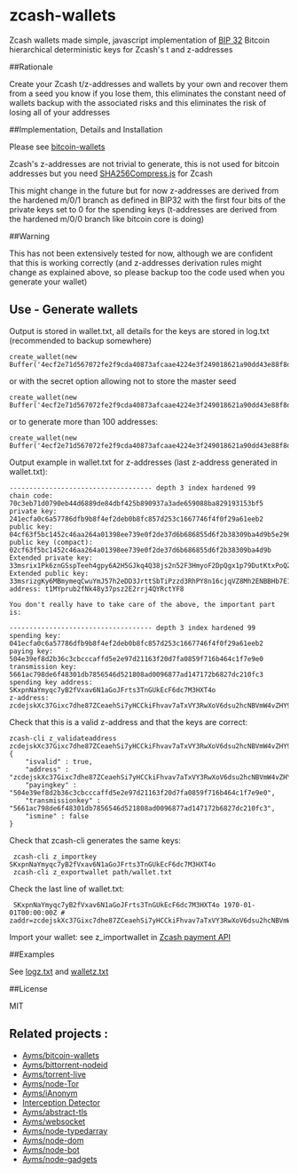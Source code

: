 zcash-wallets
===

Zcash wallets made simple, javascript implementation of [BIP 32](https://github.com/bitcoin/bips/blob/master/bip-0032.mediawiki) Bitcoin hierarchical deterministic keys for Zcash's t and z-addresses

##Rationale

Create your Zcash t/z-addresses and wallets by your own and recover them from a seed you know if you lose them, this eliminates the constant need of wallets backup with the associated risks and this eliminates the risk of losing all of your addresses

##Implementation, Details and Installation

Please see [bitcoin-wallets](https://github.com/Ayms/bitcoin-wallets)

Zcash's z-addresses are not trivial to generate, this is not used for bitcoin addresses but you need [SHA256Compress.js](https://github.com/Ayms/bitcoin-wallets/tree/master/SHA256Compress.js) for Zcash

This might change in the future but for now z-addresses are derived from the hardened m/0/1 branch as defined in BIP32 with the first four bits of the private keys set to 0 for the spending keys (t-addresses are derived from the hardened m/0/0 branch like bitcoin core is doing)

##Warning

This has not been extensively tested for now, although we are confident that this is working correctly (and z-addresses derivation rules might change as explained above, so please backup too the code used when you generate your wallet) 

## Use - Generate wallets
	
Output is stored in wallet.txt, all details for the keys are stored in log.txt (recommended to backup somewhere)

	create_wallet(new Buffer('4ecf2e71d567072fe2f9cda40873afcaae4224e3f249018621a90dd43e88f8de','hex'),null,null,'zcash');
	
or with the secret option allowing not to store the master seed

	create_wallet(new Buffer('4ecf2e71d567072fe2f9cda40873afcaae4224e3f249018621a90dd43e88f8de','hex'),true,null,'zcash');
	
or to generate more than 100 addresses:

	create_wallet(new Buffer('4ecf2e71d567072fe2f9cda40873afcaae4224e3f249018621a90dd43e88f8de','hex'),null,1000,'zcash');
	
Output example in wallet.txt for z-addresses (last z-address generated in wallet.txt):

	------------------------------------ depth 3 index hardened 99
	chain code: 70c3eb71d0790eb44d6889de84dbf425b890937a3ade659088ba829193153bf5
	private key: 241ecfa0c6a57786dfb9b8f4ef2deb0b8fc857d253c1667746f4f0f29a61eeb2
	public key: 04cf63f5bc1452c46aa264a01398ee739e0f2de37d6b686855d6f2b38309ba4d9b5e2960f6a2e05cbdc41b17abe88da0236cacac918f4f6cf10f1f7b2acd7b5954
	public key (compact): 02cf63f5bc1452c46aa264a01398ee739e0f2de37d6b686855d6f2b38309ba4d9b
	Extended private key: 33msrix1Pk6znGSspTeeh4gpy6A2H5GJkq4Q38js2n52F3HmyoF2DpQgx1p79DutKtxPoQZMgVZs9VZwZoxZhMmCnhu8iP6fpREPS9bGinkj9EQ3ybz
	Extended public key: 33msrizgKy6MBmymeqCwuYmJ57h2eDD3JrttSbTiPzzd3RhPY8n16cjqVZ8Mh2ENBBHb7E1C7DqQKUxJnBfEAXyLkj1R9EpkQuSfmGzAThatRZWT1a7
	address: t1MYprub2fNk48y37psz2E2rrj4QYRctYF8
	
	You don't really have to take care of the above, the important part is:

	------------------------------------ depth 3 index hardened 99
	spending key: 041ecfa0c6a57786dfb9b8f4ef2deb0b8fc857d253c1667746f4f0f29a61eeb2
	paying key: 504e39ef8d2b36c3cbcccaffd5e2e97d21163f20d7fa0859f716b464c1f7e9e0
	transmission key: 5661ac798de6f48301db7856546d521808ad0096877ad147172b6827dc210fc3
	spending key address: SKxpnNaYmyqc7yB2fVxav6N1aGoJFrts3TnGUkEcF6dc7M3HXT4o
	z-address: zcdejskXc37Gixc7dhe87ZCeaehSi7yHCCkiFhvav7aTxVY3RwXoV6dsu2hcNBVmW4vZHY9uWwCA4DrddwbjqFpMrguQoDW

Check that this is a valid z-address and that the keys are correct:
	
	zcash-cli z_validateaddress  zcdejskXc37Gixc7dhe87ZCeaehSi7yHCCkiFhvav7aTxVY3RwXoV6dsu2hcNBVmW4vZHY9uWwCA4DrddwbjqFpMrguQoDW
	{
		"isvalid" : true,
		"address" : "zcdejskXc37Gixc7dhe87ZCeaehSi7yHCCkiFhvav7aTxVY3RwXoV6dsu2hcNBVmW4vZHY9uWwCA4DrddwbjqFpMrguQoDW",
		"payingkey" : "504e39ef8d2b36c3cbcccaffd5e2e97d21163f20d7fa0859f716b464c1f7e9e0",
		"transmissionkey" : "5661ac798de6f48301db7856546d521808ad0096877ad147172b6827dc210fc3",
		"ismine" : false
	}

Check that zcash-cli generates the same keys:
	
	 zcash-cli z_importkey SKxpnNaYmyqc7yB2fVxav6N1aGoJFrts3TnGUkEcF6dc7M3HXT4o
	 zcash-cli z_exportwallet path/wallet.txt
	 
Check the last line of wallet.txt:
	 
	 SKxpnNaYmyqc7yB2fVxav6N1aGoJFrts3TnGUkEcF6dc7M3HXT4o 1970-01-01T00:00:00Z # zaddr=zcdejskXc37Gixc7dhe87ZCeaehSi7yHCCkiFhvav7aTxVY3RwXoV6dsu2hcNBVmW4vZHY9uWwCA4DrddwbjqFpMrguQoDW
	 
Import your wallet: see z_importwallet in [Zcash payment API](https://github.com/zcash/zcash/blob/master/doc/payment-api.md)
	
##Examples

See [logz.txt](https://github.com/Ayms/bitcoin-wallets/tree/master/tests/logz.txt) and [walletz.txt](https://github.com/Ayms/bitcoin-wallets/tree/master/tests/walletz.txt)

##License

MIT

## Related projects :

* [Ayms/bitcoin-wallets](https://github.com/Ayms/bitcoin-wallets)
* [Ayms/bittorrent-nodeid](https://github.com/Ayms/bittorrent-nodeid)
* [Ayms/torrent-live](https://github.com/Ayms/torrent-live)
* [Ayms/node-Tor](https://github.com/Ayms/node-Tor)
* [Ayms/iAnonym](https://github.com/Ayms/iAnonym)
* [Interception Detector](http://www.ianonym.com/intercept.html)
* [Ayms/abstract-tls](https://github.com/Ayms/abstract-tls)
* [Ayms/websocket](https://github.com/Ayms/websocket)
* [Ayms/node-typedarray](https://github.com/Ayms/node-typedarray)
* [Ayms/node-dom](https://github.com/Ayms/node-dom)
* [Ayms/node-bot](https://github.com/Ayms/node-bot)
* [Ayms/node-gadgets](https://github.com/Ayms/node-gadgets)
